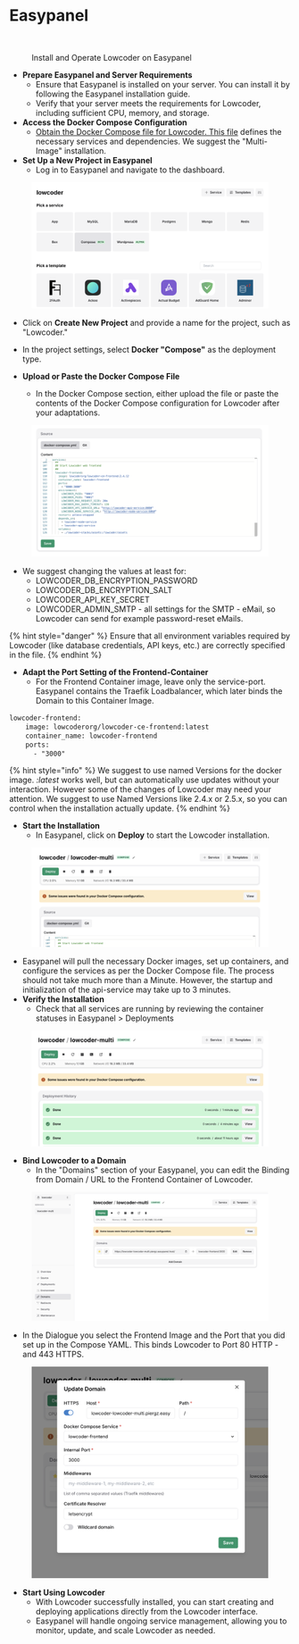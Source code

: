 # Easypanel



<figure><img src="https://easypanel.io/img/logo_light.svg" alt="" width="375"><figcaption><p>Install and Operate Lowcoder on Easypanel</p></figcaption></figure>

* **Prepare Easypanel and Server Requirements**
  * Ensure that Easypanel is installed on your server. You can install it by following the Easypanel installation guide.
  * Verify that your server meets the requirements for Lowcoder, including sufficient CPU, memory, and storage.&#x20;
* **Access the Docker Compose Configuration**
  * [Obtain the Docker Compose file for Lowcoder. This file](https://github.com/lowcoder-org/lowcoder/blob/main/deploy/docker/docker-compose-multi.yaml) defines the necessary services and dependencies. We suggest the "Multi-Image" installation.
* **Set Up a New Project in Easypanel**
  * Log in to Easypanel and navigate to the dashboard.

<figure><img src="https://raw.githubusercontent.com/lowcoder-org/lowcoder-media-assets/refs/heads/main/images/Easypanel%20|%20Service%20Compose.png" alt=""><figcaption></figcaption></figure>

* Click on **Create New Project** and provide a name for the project, such as "Lowcoder."
* In the project settings, select **Docker "Compose"** as the deployment type.



* **Upload or Paste the Docker Compose File**
  * In the Docker Compose section, either upload the file or paste the contents of the Docker Compose configuration for Lowcoder after your adaptations.

<figure><img src="https://raw.githubusercontent.com/lowcoder-org/lowcoder-media-assets/refs/heads/main/images/Easypanel%20|%20Docker%20Compose.png" alt=""><figcaption></figcaption></figure>

* We suggest changing the values at least for:
  * LOWCODER\_DB\_ENCRYPTION\_PASSWORD
  * LOWCODER\_DB\_ENCRYPTION\_SALT
  * LOWCODER\_API\_KEY\_SECRET
  * LOWCODER\_ADMIN\_SMTP - all settings for the SMTP - eMail, so Lowcoder can send for example password-reset eMails.

{% hint style="danger" %}
Ensure that all environment variables required by Lowcoder (like database credentials, API keys, etc.) are correctly specified in the file.
{% endhint %}

* **Adapt the Port Setting of the Frontend-Container**
  * For the Frontend Container image, leave only the service-port. Easypanel contains the Traefik Loadbalancer, which later binds the Domain to this Container Image.

```
lowcoder-frontend:
    image: lowcoderorg/lowcoder-ce-frontend:latest
    container_name: lowcoder-frontend
    ports:
      - "3000"
```

{% hint style="info" %}
We suggest to use named Versions for the docker image. _:latest_ works well, but can automatically use updates without your interaction. However some of the changes of Lowcoder may need your attention. We suggest to use Named Versions like 2.4.x or 2.5.x, so you can control when the installation actually update.
{% endhint %}

* **Start the Installation**
  * In Easypanel, click on **Deploy** to start the Lowcoder installation.

<figure><img src="https://raw.githubusercontent.com/lowcoder-org/lowcoder-media-assets/refs/heads/main/images/Easypanel%20|%20Deploy.png" alt=""><figcaption></figcaption></figure>

* Easypanel will pull the necessary Docker images, set up containers, and configure the services as per the Docker Compose file. The process should not take much more than a Minute. However, the startup and initialization of the api-service may take up to 3 minutes.
* **Verify the Installation**
  * Check that all services are running by reviewing the container statuses in Easypanel > Deployments

<figure><img src="https://raw.githubusercontent.com/lowcoder-org/lowcoder-media-assets/refs/heads/main/images/Easypanel%20|%20Deployments.png" alt=""><figcaption></figcaption></figure>

* **Bind Lowcoder to a Domain**
  * In the "Domains" section of your Easypanel, you can edit the Binding from Domain / URL to the Frontend Container of Lowcoder.

<figure><img src="https://raw.githubusercontent.com/lowcoder-org/lowcoder-media-assets/refs/heads/main/images/Easypanel%20|%20Domain%20Settings.png" alt=""><figcaption></figcaption></figure>

* In the Dialogue you select the Frontend Image and the Port that you did set up in the Compose YAML. This binds Lowcoder to Port 80 HTTP - and 443 HTTPS.

<figure><img src="https://raw.githubusercontent.com/lowcoder-org/lowcoder-media-assets/refs/heads/main/images/Easypanel%20|%20Domain-Binding.png" alt=""><figcaption></figcaption></figure>

* **Start Using Lowcoder**
  * With Lowcoder successfully installed, you can start creating and deploying applications directly from the Lowcoder interface.
  * Easypanel will handle ongoing service management, allowing you to monitor, update, and scale Lowcoder as needed.
